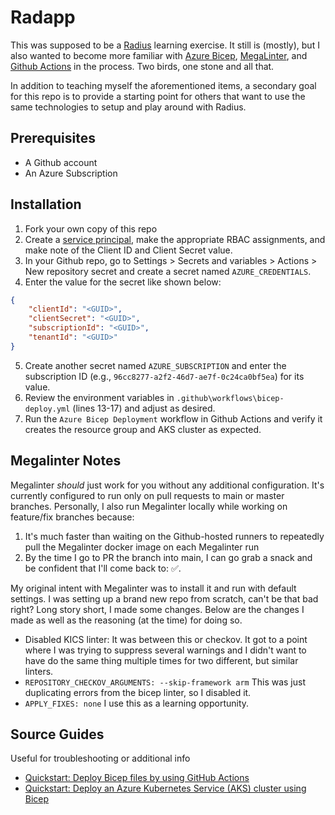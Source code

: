 # Radapp
This was supposed to be a [Radius](https://radapp.io) learning exercise. It still is (mostly), but I also wanted to become more familiar with
[Azure Bicep](https://learn.microsoft.com/en-us/azure/azure-resource-manager/bicep/overview?tabs=bicep), [MegaLinter](https://megalinter.io/latest/), and [Github Actions](https://docs.github.com/en/actions) in the process. Two birds, one stone and all that.

In addition to teaching myself the aforementioned items, a secondary goal for this repo is to provide a starting point for others that want to use the same technologies to setup and play around with Radius.

## Prerequisites
- A Github account
- An Azure Subscription

## Installation
1. Fork your own copy of this repo
2. Create a [service principal](https://learn.microsoft.com/en-us/entra/identity-platform/howto-create-service-principal-portal), make the appropriate RBAC assignments, and make note of the Client ID and Client Secret value.
3. In your Github repo, go to Settings > Secrets and variables > Actions > New repository secret and create a secret named `AZURE_CREDENTIALS`.
4. Enter the value for the secret like shown below:
```json
{
    "clientId": "<GUID>",
    "clientSecret": "<GUID>",
    "subscriptionId": "<GUID>",
    "tenantId": "<GUID>"
}
```
5. Create another secret named `AZURE_SUBSCRIPTION` and enter the subscription ID (e.g., `96cc8277-a2f2-46d7-ae7f-0c24ca0bf5ea`) for its value.
6. Review the environment variables in `.github\workflows\bicep-deploy.yml` (lines 13-17) and adjust as desired.
7. Run the `Azure Bicep Deployment` workflow in Github Actions and verify it creates the resource group and AKS cluster as expected.

## Megalinter Notes
Megalinter *should* just work for you without any additional configuration. It's currently configured to run only on pull requests to main or master branches. Personally, I also run Megalinter locally while working on feature/fix branches because:
1. It's much faster than waiting on the Github-hosted runners to repeatedly pull the Megalinter docker image on each Megalinter run
2. By the time I go to PR the branch into main, I can go grab a snack and be confident that I'll come back to: ✅.

My original intent with Megalinter was to install it and run with default settings. I was setting up a brand new repo from scratch, can't be that bad right? Long story short, I made some changes. Below are the changes I made as well as the reasoning (at the time) for doing so.
- Disabled KICS linter: It was between this or checkov. It got to a point where I was trying to suppress several warnings and I didn't want to have do the same thing multiple times for two different, but similar linters.
- `REPOSITORY_CHECKOV_ARGUMENTS: --skip-framework arm` This was just duplicating errors from the bicep linter, so I disabled it.
- `APPLY_FIXES: none` I use this as a learning opportunity.

## Source Guides
Useful for troubleshooting or additional info
- [Quickstart: Deploy Bicep files by using GitHub Actions](https://learn.microsoft.com/en-us/azure/azure-resource-manager/bicep/deploy-github-actions?tabs=userlevel%2CCLI#generate-deployment-credentials)
- [Quickstart: Deploy an Azure Kubernetes Service (AKS) cluster using Bicep](https://learn.microsoft.com/en-us/azure/aks/learn/quick-kubernetes-deploy-bicep?tabs=azure-cli)
